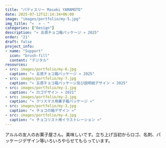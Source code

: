 ```yaml
---
title: "パティスリー Masaki YAMAMOTO"
date: 2025-07-12T12:14:34+06:00
image: "images/portfolio/my-5.jpg"
img_title: "«  » - "
categories: ["Design"]
description: "« 五感チョコ箱パッケージ » 2025"
order: "21"
draft: false
project_info:
- name: "Support"
  icon: "brush-fill"
  content: "デジタル"
resources:
- src: images/portfolio/my-6.jpg
  caption: "« 五感チョコ箱パッケージ » 2025"
- src: images/portfolio/my-7.jpg
  caption: "« 五感チョコ箱パッケージ及び説明紙デザイン » 2025"
- src: images/portfolio/my-1.jpg
  caption: "« ロゴデザイン » 2021"
- src: images/portfolio/my-2.jpg
  caption: "« クリスマス用菓子箱パッケージ »"
- src: images/portfolio/my-3.jpg
  caption: "« チョコの箱デザイン »"
- src: images/portfolio/my-4.jpg
  caption: "« チョコリスト用イラストレーション »"
---
```


アルルの友人のお菓子屋さん。美味しいです。立ち上げ当初からロゴ、名刺、パッケージデザイン等いろいろやらせてもらっています。
